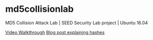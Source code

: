 # md5collisionlab
MD5 Collision Attack Lab | SEED Security Lab project | Ubuntu 16.04

[Video Walkthrough](https://youtu.be/bUHHMlvsiw4)
[Blog post explaining hashes](https://www.kaitycodes.com/blog/hash-values-hash-functions-etc)
